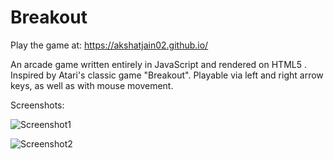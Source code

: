 # Breakout
Play the game at: https://akshatjain02.github.io/

An arcade game written entirely in JavaScript and rendered on HTML5 <canvas>. Inspired by Atari's classic game "Breakout".
Playable via left and right arrow keys, as well as with mouse movement.

Screenshots:

![Screenshot1](https://github.com/akshatjain02/Breakout/blob/master/Screenshot1.png?raw=true)

![Screenshot2](https://github.com/akshatjain02/Breakout/blob/master/Screenshot2.png?raw=true) 
